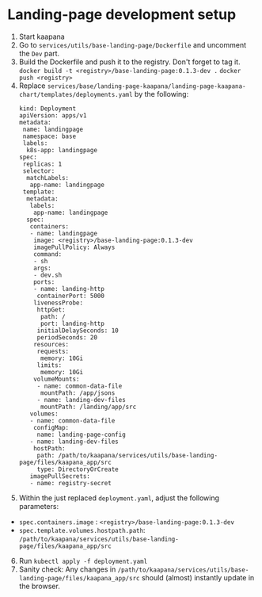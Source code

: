 
# Landing-page development setup

1. Start kaapana
2. Go to `services/utils/base-landing-page/Dockerfile` and uncomment the `Dev` part.
3. Build the Dockerfile and push it to the registry. Don't forget to tag it.
   `docker build -t <registry>/base-landing-page:0.1.3-dev .`
   `docker push <registry>`
4. Replace `services/base/landing-page-kaapana/landing-page-kaapana-chart/templates/deployments.yaml` by the following:
   ```
   kind: Deployment
   apiVersion: apps/v1
   metadata:
    name: landingpage
    namespace: base
    labels:
     k8s-app: landingpage
   spec:
    replicas: 1
    selector:
     matchLabels:
      app-name: landingpage
    template:
     metadata:
      labels:
       app-name: landingpage
     spec:
      containers:
      - name: landingpage
       image: <registry>/base-landing-page:0.1.3-dev
       imagePullPolicy: Always
       command:
       - sh
       args:
       - dev.sh
       ports:
       - name: landing-http
        containerPort: 5000
       livenessProbe:
        httpGet:
         path: /
         port: landing-http
        initialDelaySeconds: 10
        periodSeconds: 20
       resources:
        requests:
         memory: 10Gi
        limits:
         memory: 10Gi
       volumeMounts:
        - name: common-data-file
         mountPath: /app/jsons
        - name: landing-dev-files
         mountPath: /landing/app/src
      volumes:
      - name: common-data-file
       configMap:
        name: landing-page-config
      - name: landing-dev-files
       hostPath:
        path: /path/to/kaapana/services/utils/base-landing-page/files/kaapana_app/src
        type: DirectoryOrCreate
      imagePullSecrets:
      - name: registry-secret
    ```
5. Within the just replaced `deployment.yaml`, adjust the following parameters:
  - `spec.containers.image` : `<registry>/base-landing-page:0.1.3-dev`
  - `spec.template.volumes.hostpath.path`:  `/path/to/kaapana/services/utils/base-landing-page/files/kaapana_app/src`
6. Run `kubectl apply -f deployment.yaml`
7. Sanity check: Any changes in `/path/to/kaapana/services/utils/base-landing-page/files/kaapana_app/src` should (almost) instantly update in the browser.

